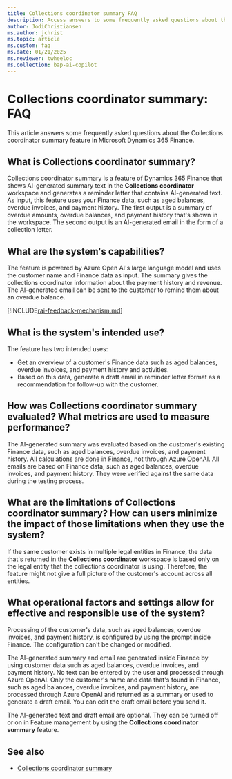 ```yaml
---
title: Collections coordinator summary FAQ
description: Access answers to some frequently asked questions about the Collections coordinator summary feature in Microsoft Dynamics 365 Finance.
author: JodiChristiansen
ms.author: jchrist
ms.topic: article
ms.custom: faq
ms.date: 01/21/2025
ms.reviewer: twheeloc
ms.collection: bap-ai-copilot
---
```


# Collections coordinator summary: FAQ

This article answers some frequently asked questions about the Collections coordinator summary feature in Microsoft Dynamics 365 Finance.

## What is Collections coordinator summary?

Collections coordinator summary is a feature of Dynamics 365 Finance that shows AI-generated summary text in the **Collections coordinator** workspace and generates a reminder letter that contains AI-generated text. As input, this feature uses your Finance data, such as aged balances, overdue invoices, and payment history. The first output is a summary of overdue amounts, overdue balances, and payment history that's shown in the workspace. The second output is an AI-generated email in the form of a collection letter.

## What are the system's capabilities?

The feature is powered by Azure Open AI's large language model and uses the customer name and Finance data as input. The summary gives the collections coordinator information about the payment history and revenue. The AI-generated email can be sent to the customer to remind them about an overdue balance.

[!INCLUDE[rai-feedback-mechanism.md](../../includes/rai-feedback-mechanism.md)]

## What is the system's intended use?

The feature has two intended uses:

- Get an overview of a customer's Finance data such as aged balances, overdue invoices, and payment history and activities.
- Based on this data, generate a draft email in reminder letter format as a recommendation for follow-up with the customer.

## How was Collections coordinator summary evaluated? What metrics are used to measure performance?

The AI-generated summary was evaluated based on the customer's existing Finance data, such as aged balances, overdue invoices, and payment history. All calculations are done in Finance, not through Azure OpenAI.
All emails are based on Finance data, such as aged balances, overdue invoices, and payment history. They were verified against the same data during the testing process.

## What are the limitations of Collections coordinator summary? How can users minimize the impact of those limitations when they use the system?
If the same customer exists in multiple legal entities in Finance, the data that's returned in the **Collections coordinator** workspace is based only on the legal entity that the collections coordinator is using. Therefore, the feature might not give a full picture of the customer's account across all entities.

## What operational factors and settings allow for effective and responsible use of the system?

Processing of the customer's data, such as aged balances, overdue invoices, and payment history, is configured by using the prompt inside Finance. The configuration can't be changed or modified.

The AI-generated summary and email are generated inside Finance by using customer data such as aged balances, overdue invoices, and payment history. No text can be entered by the user and processed through Azure OpenAI. Only the customer's name and data that's found in Finance, such as aged balances, overdue invoices, and payment history, are processed through Azure OpenAI and returned as a summary or used to generate a draft email. You can edit the draft email before you send it.

The AI-generated text and draft email are optional. They can be turned off or on in Feature management by using the **Collections coordinator summary** feature. 

## See also

- [Collections coordinator summary](CollectionsCoordinatorSummary.md)
